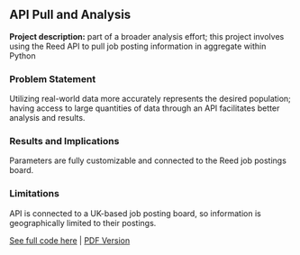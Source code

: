 ## API Pull and Analysis

**Project description:** part of a broader analysis effort; this project involves using the Reed API to pull job posting information in aggregate within Python

### Problem Statement

Utilizing real-world data more accurately represents the desired population; having access to large quantities of data through an API facilitates better analysis and results.

### Results and Implications

Parameters are fully customizable and connected to the Reed job postings board. 

### Limitations
API is connected to a UK-based job posting board, so information is geographically limited to their postings.  


[See full code here](https://github.com/aszimmer/aszimmer.github.io/blob/master/Project02/Project02.ipynb) | [PDF Version](https://github.com/aszimmer/aszimmer.github.io/blob/master/Project02/Project02.pdf)
